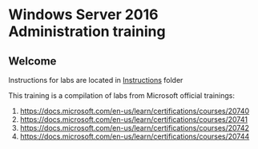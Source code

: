 # Windows Server 2016 Administration training

## Welcome

Instructions for labs are located in [Instructions](./instructions/) folder

This training is a compilation of labs from Microsoft official trainings:
1. https://docs.microsoft.com/en-us/learn/certifications/courses/20740
1. https://docs.microsoft.com/en-us/learn/certifications/courses/20741
1. https://docs.microsoft.com/en-us/learn/certifications/courses/20742
1. https://docs.microsoft.com/en-us/learn/certifications/courses/20744
